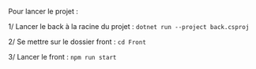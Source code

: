 Pour lancer le projet :

1/ Lancer le back à la racine du projet : `dotnet run --project back.csproj`

2/ Se mettre sur le dossier front : `cd Front`

3/ Lancer le front : `npm run start`
